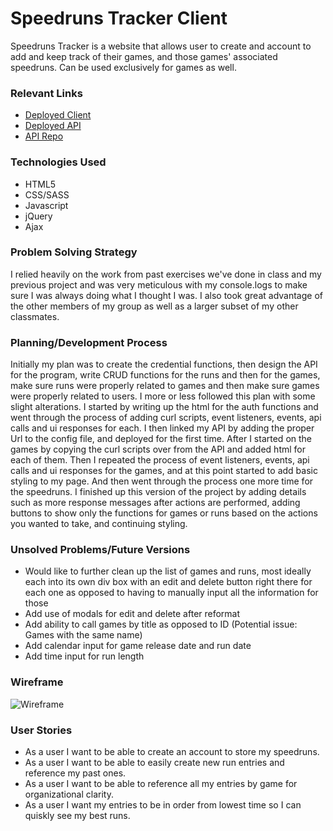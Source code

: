 # Speedruns Tracker Client
Speedruns Tracker is a website that allows user to create and account to add and keep track of their games, and those games' associated speedruns. Can be used exclusively for games as well.

### Relevant Links
- [Deployed Client](https://hank11234.github.io/speedruns-client/)
- [Deployed API](https://sleepy-plateau-04404.herokuapp.com/)
- [API Repo](https://github.com/hank11234/speedruns-tracker)

### Technologies Used
- HTML5
- CSS/SASS
- Javascript
- jQuery
- Ajax

### Problem Solving Strategy
I relied heavily on the work from past exercises we've done in class and my previous project and was very meticulous with my console.logs to make sure I was always doing what I thought I was. I also took great advantage of the other members of my group as well as a larger subset of my other classmates.

### Planning/Development Process
Initially my plan was to create the credential functions, then design the API for the program, write CRUD functions for the runs and then for the games, make sure runs were properly related to games and then make sure games were properly related to users. I more or less followed this plan with some slight alterations. I started by writing up the html for the auth functions and went through the process of adding curl scripts, event listeners, events, api calls and ui responses for each. I then linked my API by adding the proper Url to the config file, and deployed for the first time. After I started on the games by copying the curl scripts over from the API and added html for each of them. Then I repeated the process of event listeners, events, api calls and ui responses for the games, and at this point started to add basic styling to my page. And then went through the process one more time for the speedruns. I finished up this version of the project by adding details such as more response messages after actions are performed, adding buttons to show only the functions for games or runs based on the actions you wanted to take, and continuing styling. 

### Unsolved Problems/Future Versions
- Would like to further clean up the list of games and runs, most ideally each into its own div box with an edit and delete button right there for each one as opposed to having to manually input all the information for those
- Add use of modals for edit and delete after reformat
- Add ability to call games by title as opposed to ID (Potential issue: Games with the same name)
- Add calendar input for game release date and run date 
- Add time input for run length

### Wireframe
![Wireframe](https://imgur.com/1aFon4t)

### User Stories
- As a user I want to be able to create an account to store my speedruns.
- As a user I want to be able to easily create new run entries and reference my past ones.
- As a user I want to be able to reference all my entries by game for organizational clarity.
- As a user I want my entries to be in order from lowest time so I can quiskly see my best runs.